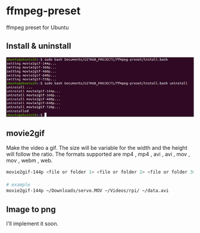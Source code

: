 # ffmpeg-preset
ffmpeg preset for Ubuntu

## Install & uninstall

![install_and_uninstall](images_for_readme/install_and_uninstall.png)




## movie2gif

Make the video a gif. The size will be variable for the width and the height will follow the ratio.
The formats supported are mp4 , mp4 , avi , avi , mov , mov , webm , web.

```bash
movie2gif-144p <file or folder 1> <file or folder 2> <file or folder 3> <file or folder 4> <file or folder 5> 

# example
movie2gif-144p ~/Downloads/servo.MOV ~/Videos/rpi/ ~/data.avi
```

## Image to png

I'll implement it soon.